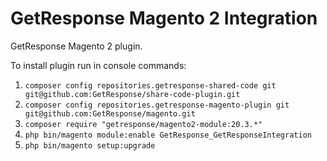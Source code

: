 # GetResponse Magento 2 Integration
GetResponse Magento 2 plugin.
 
To install plugin run in console commands:

1. `composer config repositories.getresponse-shared-code git git@github.com:GetResponse/share-code-plugin.git`
2. `composer config repositories.getresponse-magento-plugin git git@github.com:GetResponse/magento.git`
3. `composer require "getresponse/magento2-module:20.3.*"`
3. `php bin/magento module:enable GetResponse_GetResponseIntegration`
4. `php bin/magento setup:upgrade`